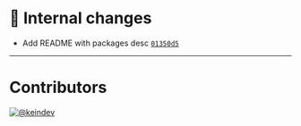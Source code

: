 # :memo: Internal changes

- Add README with packages desc [`01350d5`](https://github.com/tagproject/k8s-manifest-shared-config/commit/01350d5083bf7e7d86a1fb2190f6c56fec6582c6)

---

# Contributors

[![@keindev](https://avatars.githubusercontent.com/u/4527292?v=4&s=40)](https://github.com/keindev)
